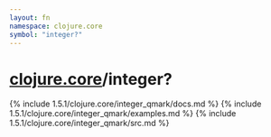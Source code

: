 ```yaml
---
layout: fn
namespace: clojure.core
symbol: "integer?"
---
```


# [clojure.core](../)/integer?

{% include 1.5.1/clojure.core/integer_qmark/docs.md %}
{% include 1.5.1/clojure.core/integer_qmark/examples.md %}
{% include 1.5.1/clojure.core/integer_qmark/src.md %}


